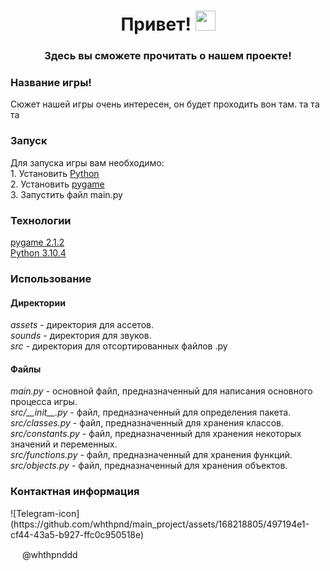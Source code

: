 ﻿<h1 align="center"> Привет!
<img src="https://github.com/blackcater/blackcater/raw/main/images/Hi.gif" height="32"/></h1>

<h3 align = "center"> Здесь вы сможете прочитать о нашем проекте! </h3>

<h3> Название игры! </h3>
Сюжет нашей игры очень интересен, он будет проходить вон там.
та
та
та

<h3> Запуск </h3>
Для запуска игры вам необходимо: <br/>
1. Установить <a href="python.org"> Python </a> <br/>
2. Установить <a href="pygame.org"> pygame </a> <br/>
3. Запустить файл main.py

<h3> Технологии </h3>
<a href="https://www.pygame.org/"> pygame 2.1.2 </a> <br/>
<a href="python.org"> Python 3.10.4 </a>

<h3> Использование </h3>
<h4> Директории </h4>
<i> assets </i> - директория для ассетов. <br/>
<i> sounds </i> - директория для звуков. <br/>
<i> src </i> - директория для отсортированных файлов .py
<h4> Файлы </h4>
<i> main.py </i> - основной файл, предназначенный для написания основного процесса игры. <br/>
<i> src/__init__.py </i> - файл, предназначенный для определения пакета. <br/>
<i> src/classes.py </i> - файл, предназначенный для хранения классов. <br/>
<i> src/constants.py </i> - файл, предназначенный для хранения некоторых значений и переменных. <br/>
<i> src/functions.py </i> - файл, предназначенный для хранения функций. <br/>
<i> src/objects.py </i> - файл, предназначенный для хранения объектов.

<h3> Контактная информация </h3>![Telegram-icon](https://github.com/whthpnd/main_project/assets/168218805/497194e1-cf44-43a5-b927-ffc0c950518e)


<img src="https://github.com/whthpnd/main_project/assets/168218805/55dc8e09-ad8e-415a-9529-7454a71e916d" width="15" height="15"> @whthpnddd </img>
